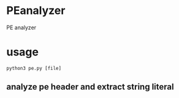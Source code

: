 # PEanalyzer
PE analyzer
# usage
```
python3 pe.py [file]
```

analyze pe header and extract string literal
---
